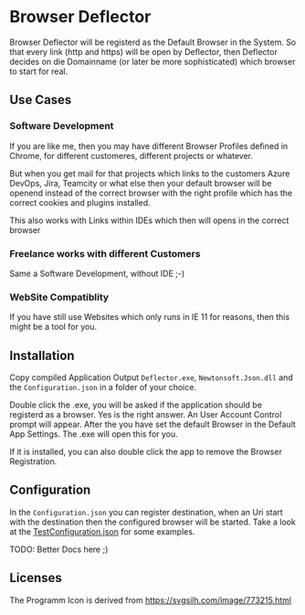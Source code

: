 # Browser Deflector

Browser Deflector will be registerd as the Default Browser in the System. So that
every link (http and https) will be open by Deflector, then Deflector decides on
die Domainname (or later be more sophisticated) which browser to start for real.

## Use Cases

### Software Development

If you are like me, then you may have different Browser Profiles defined in Chrome,
for different customeres, different projects or whatever.

But when you get mail for that projects which links to the customers Azure DevOps, Jira,
Teamcity or what else then your default browser will be openend instead of the correct
browser with the right profile which has the correct cookies and plugins installed.

This also works with Links within IDEs which then will opens in the correct browser

### Freelance works with different Customers

Same a Software Development, without IDE ;-)

### WebSite Compatiblity

If you have still use Websites which only runs in IE 11 for reasons, then this might
be a tool for you.


## Installation

Copy compiled Application Output `Deflector.exe`, `Newtonsoft.Json.dll` and the `Configuration.json` 
in a folder of your choice.

Double click the .exe, you will be asked if the application should be registerd as a
browser. Yes is the right answer. An User Account Control prompt will appear. After
the you have set the default Browser in the Default App Settings. The .exe will open
this for you.

If it is installed, you can also double click the app to remove the Browser Registration.

## Configuration

In the `Configuration.json` you can register destination, when an Uri start with the destination
then the configured browser will be started. Take a look at the [TestConfiguration.json](https://github.com/DerAlbertCom/BrowserDeflector/blob/develop/tests/Deflector.Tests/TestConfiguration.json)
for some examples.

TODO: Better Docs here ;)

## Licenses

The Programm Icon is derived from https://svgsilh.com/image/773215.html
